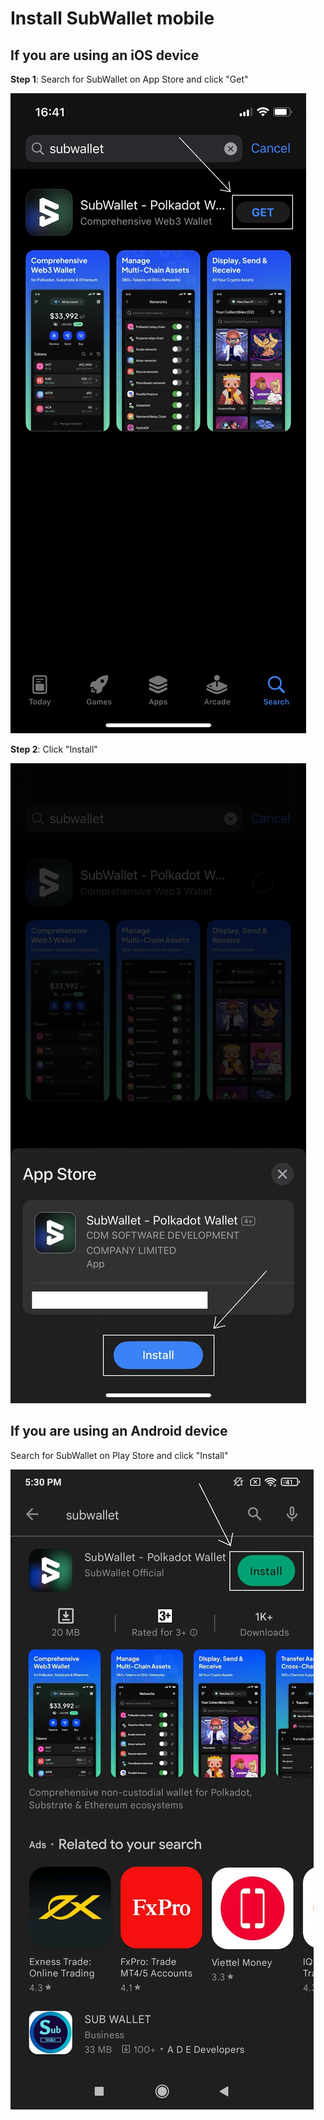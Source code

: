 # Install SubWallet mobile

## If you are using an iOS device

**Step 1**: Search for SubWallet on App Store and click "Get"

![](<../../.gitbook/assets/image (20) (3).png>)



**Step 2**: Click "Install"

![](<../../.gitbook/assets/image (65).png>)



## If you are using an Android device

Search for SubWallet on Play Store and click "Install"

![](<../../.gitbook/assets/image (38).png>)
